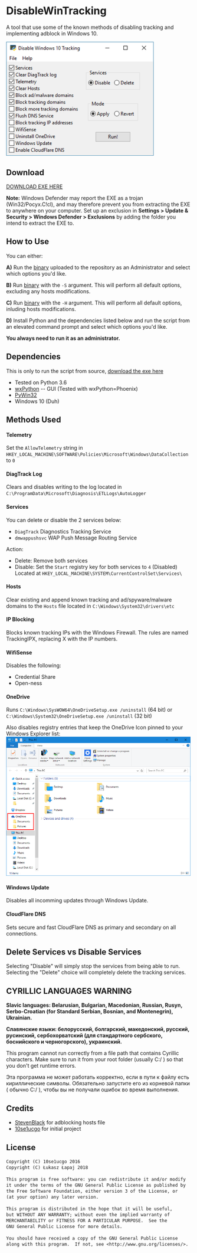 # DisableWinTracking

A tool that use some of the known methods of disabling tracking and implementing adblock in Windows 10.

<img src="screenshots/win10.png" width="400">

## Download

[DOWNLOAD EXE HERE](https://github.com/LukaszLapaj/DisableWinTracking/blob/master/dwt.exe?raw=true)

**Note:** Windows Defender may report the EXE as a trojan (Win32/Pocyx.C!cl), and may therefore prevent you from extracting the EXE to anywhere on your computer. Set up an exclusion in **Settings > Update & Security > Windows Defender > Exclusions** by adding the folder you intend to extract the EXE to.

## How to Use

You can either:

**A)** Run the [binary](https://github.com/LukaszLapaj/DisableWinTracking/blob/master/dwt.exe?raw=true) uploaded to the repository as an Administrator and select which options you'd like.

**B)** Run [binary](https://github.com/LukaszLapaj/DisableWinTracking/blob/master/dwt.exe?raw=true) with the `-S` argument. This will perform all default options, excluding any hosts modifications.

**C)** Run [binary](https://github.com/LukaszLapaj/DisableWinTracking/blob/master/dwt.exe?raw=true) with the `-H` argument. This will perform all default options, inluding hosts modifications.

**D)** Install Python and the dependencies listed below and run the script from an elevated command prompt and select which options you'd like.

**You always need to run it as an administrator.**

## Dependencies
This is only to run the script from source, [download the exe here](https://github.com/LukaszLapaj/DisableWinTracking/blob/master/dwt.exe?raw=true)
* Tested on Python 3.6
* [wxPython](http://wxpython.org/download.php) -- GUI (Tested with wxPython=Phoenix)
* [PyWin32](http://sourceforge.net/projects/pywin32/files/pywin32/)
* Windows 10 (Duh)

## Methods Used

#### Telemetry

Set the `AllowTelemetry` string in `HKEY_LOCAL_MACHINE\SOFTWARE\Policies\Microsoft\Windows\DataCollection` to `0`

#### DiagTrack Log

Clears and disables writing to the log located in `C:\ProgramData\Microsoft\Diagnosis\ETLLogs\AutoLogger`

#### Services

You can delete or disable the 2 services below:
* `DiagTrack` Diagnostics Tracking Service
* `dmwappushsvc` WAP Push Message Routing Service

Action:
* Delete: Remove both services
* Disable: Set the `Start` registry key for both services to `4` (Disabled) Located at `HKEY_LOCAL_MACHINE\SYSTEM\CurrentControlSet\Services\`

#### Hosts

Clear existing and append known tracking and ad/spyware/malware domains to the `Hosts` file located in `C:\Windows\System32\drivers\etc`

#### IP Blocking

Blocks known tracking IPs with the Windows Firewall. The rules are named TrackingIPX, replacing X with the IP numbers.

#### WifiSense

Disables the following:
- Credential Share
- Open-ness

#### OneDrive

Runs `C:\Windows\SysWOW64\OneDriveSetup.exe /uninstall` (64 bit) or  
`C:\Windows\System32\OneDriveSetup.exe /uninstall` (32 bit)

Also disables registry entries that keep the OneDrive Icon pinned to your Windows Explorer list:
<img src="screenshots/onedrive.png" width="500">

#### Windows Update

Disables all incomming updates through Windows Update.

#### CloudFlare DNS

Sets secure and fast CloudFlare DNS as primary and secondary on all connections.

## Delete Services vs Disable Services

Selecting "Disable" will simply stop the services from being able to run.
Selecting the "Delete" choice will completely delete the tracking services.

## CYRILLIC LANGUAGES WARNING

**Slavic languages: Belarusian, Bulgarian, Macedonian, Russian, Rusyn, Serbo-Croatian (for Standard Serbian, Bosnian, and Montenegrin), Ukrainian.**

**Славянские языки: белорусский, болгарский, македонский, русский, русинский, сербохорватский (для стандартного сербского, боснийского и черногорского), украинский.**

This program cannot run correctly from a file path that contains Cyrillic characters. Make sure to run it from your root folder (usually C:/ ) so that you don't get runtime errors.

Эта программа не может работать корректно, если в пути к файлу есть кириллические символы. Обязательно запустите его из корневой папки ( обычно C:/ ), чтобы вы не получали ошибок во время выполнения.

## Credits
* [StevenBlack](https://github.com/StevenBlack) for adblocking hosts file
* [10se1ucgo](https://github.com/10se1ucgo) for initial project

## License

```
Copyright (C) 10se1ucgo 2016
Copyright (C) Łukasz Łapaj 2018

This program is free software: you can redistribute it and/or modify
it under the terms of the GNU General Public License as published by
the Free Software Foundation, either version 3 of the License, or
(at your option) any later version.

This program is distributed in the hope that it will be useful,
but WITHOUT ANY WARRANTY; without even the implied warranty of
MERCHANTABILITY or FITNESS FOR A PARTICULAR PURPOSE.  See the
GNU General Public License for more details.

You should have received a copy of the GNU General Public License
along with this program.  If not, see <http://www.gnu.org/licenses/>.
```
